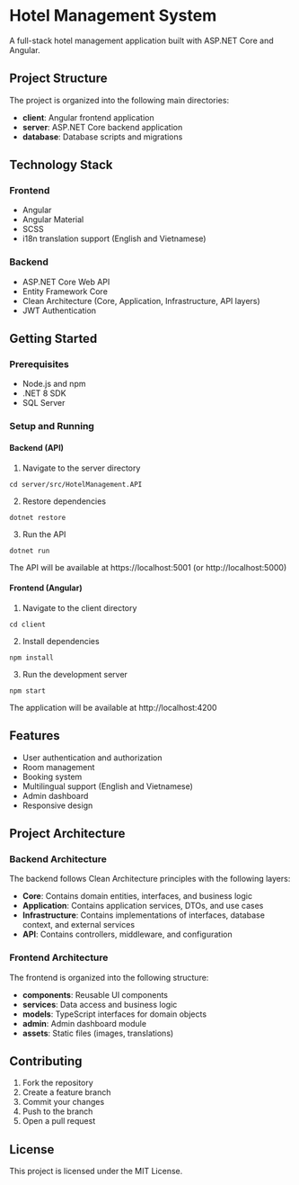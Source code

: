 # Hotel Management System

A full-stack hotel management application built with ASP.NET Core and Angular.

## Project Structure

The project is organized into the following main directories:

- **client**: Angular frontend application
- **server**: ASP.NET Core backend application
- **database**: Database scripts and migrations

## Technology Stack

### Frontend
- Angular
- Angular Material
- SCSS
- i18n translation support (English and Vietnamese)

### Backend
- ASP.NET Core Web API
- Entity Framework Core
- Clean Architecture (Core, Application, Infrastructure, API layers)
- JWT Authentication

## Getting Started

### Prerequisites
- Node.js and npm
- .NET 8 SDK
- SQL Server

### Setup and Running

#### Backend (API)
1. Navigate to the server directory
```
cd server/src/HotelManagement.API
```

2. Restore dependencies
```
dotnet restore
```

3. Run the API
```
dotnet run
```
The API will be available at https://localhost:5001 (or http://localhost:5000)

#### Frontend (Angular)
1. Navigate to the client directory
```
cd client
```

2. Install dependencies
```
npm install
```

3. Run the development server
```
npm start
```
The application will be available at http://localhost:4200

## Features

- User authentication and authorization
- Room management
- Booking system
- Multilingual support (English and Vietnamese)
- Admin dashboard
- Responsive design

## Project Architecture

### Backend Architecture
The backend follows Clean Architecture principles with the following layers:
- **Core**: Contains domain entities, interfaces, and business logic
- **Application**: Contains application services, DTOs, and use cases
- **Infrastructure**: Contains implementations of interfaces, database context, and external services
- **API**: Contains controllers, middleware, and configuration

### Frontend Architecture
The frontend is organized into the following structure:
- **components**: Reusable UI components
- **services**: Data access and business logic
- **models**: TypeScript interfaces for domain objects
- **admin**: Admin dashboard module
- **assets**: Static files (images, translations)

## Contributing

1. Fork the repository
2. Create a feature branch
3. Commit your changes
4. Push to the branch
5. Open a pull request

## License

This project is licensed under the MIT License.